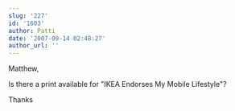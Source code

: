 ```yaml
---
slug: '227'
id: '1603'
author: Patti
date: '2007-09-14 02:48:27'
author_url: ''
---
```

Matthew,

Is there a print available for "IKEA Endorses My Mobile Lifestyle"?

Thanks
